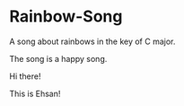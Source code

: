 # Rainbow-Song

A song about rainbows in the key of C major.

The song is a happy	song.

Hi there!

This is Ehsan!